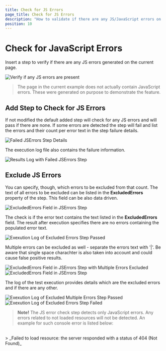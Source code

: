 ```yaml
---
title: Check for JS Errors
page_title: Check for JS Errors
description: "How to validate if there are any JS/JavaScript errors on the tested page with Test Studio. Verify if a page generates JS/JavaScript errors during a Test Studio test run/execution."
position: 10
---
```

# Check for JavaScript Errors

Insert a step to verify if there are any JS errors generated on the current page.

![Verify if any JS errors are present](/img/features/custom-steps/check-js-errors/fig1.png)

> The page in the current example does not actually contain JavaScript errors. These were generated on purpose to demonstrate the feature.

## Add Step to Check for JS Errors

If not modified the default added step will check for any JS errors and will pass if there are none. If some errors are detected the step will fail and list the errors and their count per error text in the step failure details. 

![Failed JSErrors Step Details](/img/features/custom-steps/check-js-errors/fig2.png)

The execution log file also contains the failure information. 

![Results Log with Failed JSErrors Step](/img/features/custom-steps/check-js-errors/fig3.png)

## Exclude JS Errors 

You can specify, though, which errors to be excluded from that count. The text of all errors to be excluded can be listed in the __ExcludedErrors__ property of the step. This field can be also data driven.

![ExcludedErrors Field in JSErrors Step](/img/features/custom-steps/check-js-errors/fig6.png)

The check is if the error text contains the text listed in the __ExcludedErrors__ field. The result after execution specifies there are no errors containing the populated error text.

![Exexution Log of Excluded Errors Step Passed](/img/features/custom-steps/check-js-errors/fig7.png)

Multiple errors can be excluded as well - separate the errors text with '|'. Be aware that single space charachter is also taken into account and could cause false positive results.

![ExcludedErrors Field in JSErrors Step with Multiple Errors Excluded](/img/features/custom-steps/check-js-errors/fig4.png)
![ExcludedErrors Field in JSErrors Step](/img/features/custom-steps/check-js-errors/fig8.png)

The log of the test execution provides details which are the excluded errors and if there are any other.

![Exexution Log of Excluded Multiple Errors Step Passed](/img/features/custom-steps/check-js-errors/fig5.png)
![Exexution Log of Excluded Errors Step Failed](/img/features/custom-steps/check-js-errors/fig9.png)

> __Note!__ The JS error check step detects only JavaScript errors. Any errors related to not loaded resources will not be detected. An example for such console error is listed below:<br>
<br>
> _Failed to load resource: the server responded with a status of 404 (Not Found)_